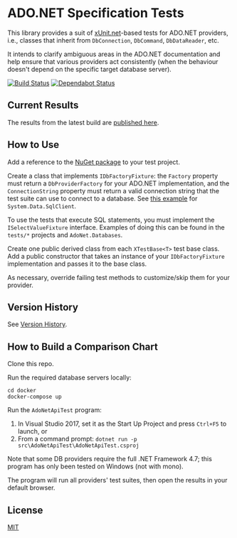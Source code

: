 # ADO.NET Specification Tests

This library provides a suit of [xUnit.net](https://xunit.github.io/)-based tests for ADO.NET providers, i.e.,
classes that inherit from `DbConnection`, `DbCommand`, `DbDataReader`, etc.

It intends to clarify ambiguous areas in the ADO.NET documentation and help ensure that various providers act
consistently (when the behaviour doesn't depend on the specific target database server).

[![Build Status](https://dev.azure.com/mysqlnet/AdoNetApiTest/_apis/build/status/mysql-net.AdoNetApiTest?branchName=master)](https://dev.azure.com/mysqlnet/AdoNetApiTest/_build/latest?definitionId=1&branchName=master) [![Dependabot Status](https://api.dependabot.com/badges/status?host=github&repo=mysql-net/AdoNetApiTest)](https://dependabot.com)

## Current Results

The results from the latest build are [published here](https://mysql-net.github.io/AdoNetResults/).

## How to Use

Add a reference to the [NuGet package](https://www.nuget.org/packages/AdoNet.Specification.Tests) to your test project.

Create a class that implements `IDbFactoryFixture`: the
`Factory` property must return a `DbProviderFactory` for your ADO.NET implementation,
and the `ConnectionString` property must return a valid connection string that the test
suite can use to connect to a database. See
[this example](https://github.com/mysql-net/AdoNetApiTest/blob/master/tests/SqlClient.Tests/SqlClientDbFactoryFixture.cs) for
`System.Data.SqlClient`.

To use the tests that execute SQL statements, you must implement the `ISelectValueFixture`
interface. Examples of doing this can be found in the `tests/*` projects and `AdoNet.Databases`.

Create one public derived class from each `XTestBase<T>` test base class. Add a public
constructor that takes an instance of your `IDbFactoryFixture` implementation and passes it
to the base class.

As necessary, override failing test methods to customize/skip them for your provider.

## Version History

See [Version History](VersionHistory.md).

## How to Build a Comparison Chart

Clone this repo.

Run the required database servers locally:

```
cd docker
docker-compose up
```

Run the `AdoNetApiTest` program:

1. In Visual Studio 2017, set it as the Start Up Project and press `Ctrl+F5` to launch, or
2. From a command prompt: `dotnet run -p src\AdoNetApiTest\AdoNetApiTest.csproj`

Note that some DB providers require the full .NET Framework 4.7; this program has only been tested on Windows (not with mono).

The program will run all providers' test suites, then open the results in your default browser.

## License

[MIT](LICENSE)
